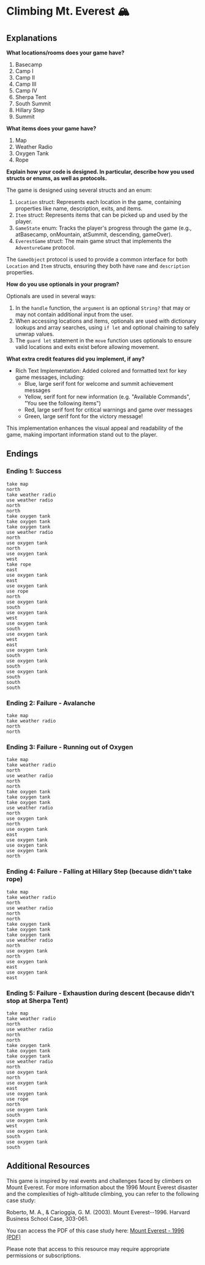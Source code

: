 # Climbing Mt. Everest 🏔️

## Explanations

**What locations/rooms does your game have?**

1. Basecamp
2. Camp I
3. Camp II
4. Camp III
5. Camp IV
6. Sherpa Tent
7. South Summit
8. Hillary Step
9. Summit

**What items does your game have?**

1. Map
2. Weather Radio
3. Oxygen Tank
4. Rope

**Explain how your code is designed. In particular, describe how you used structs or enums, as well as protocols.**

The game is designed using several structs and an enum:

1. `Location` struct: Represents each location in the game, containing properties like name, description, exits, and items.
2. `Item` struct: Represents items that can be picked up and used by the player.
3. `GameState` enum: Tracks the player's progress through the game (e.g., atBasecamp, onMountain, atSummit, descending, gameOver).
4. `EverestGame` struct: The main game struct that implements the `AdventureGame` protocol.

The `GameObject` protocol is used to provide a common interface for both `Location` and `Item` structs, ensuring they both have `name` and `description` properties.

**How do you use optionals in your program?**

Optionals are used in several ways:

1. In the `handle` function, the `argument` is an optional `String?` that may or may not contain additional input from the user.
2. When accessing locations and items, optionals are used with dictionary lookups and array searches, using `if let` and optional chaining to safely unwrap values.
3. The `guard let` statement in the `move` function uses optionals to ensure valid locations and exits exist before allowing movement.

**What extra credit features did you implement, if any?**

* Rich Text Implementation: Added colored and formatted text for key game messages, including:
  - Blue, large serif font for welcome and summit achievement messages
  - Yellow, serif font for new information (e.g. "Available Commands", "You see the following items") 
  - Red, large serif font for critical warnings and game over messages
  - Green, large serif font for the victory message!

This implementation enhances the visual appeal and readability of the game, making important information stand out to the player.

## Endings

### Ending 1: Success

```
take map
north
take weather radio
use weather radio
north
north
take oxygen tank
take oxygen tank
take oxygen tank
use weather radio
north
use oxygen tank
north
use oxygen tank
west
take rope
east
use oxygen tank
east
use oxygen tank
use rope
north
use oxygen tank
south
use oxygen tank
west
use oxygen tank
south
use oxygen tank
west
east
use oxygen tank
south
use oxygen tank
south
use oxygen tank
south
south
south
```

### Ending 2: Failure - Avalanche

```
take map
take weather radio
north
north
```

### Ending 3: Failure - Running out of Oxygen

```
take map
take weather radio
north
use weather radio
north
north
take oxygen tank
take oxygen tank
take oxygen tank
use weather radio
north
use oxygen tank
north
use oxygen tank
east
use oxygen tank
use oxygen tank
use oxygen tank
north
```

### Ending 4: Failure - Falling at Hillary Step (because didn't take rope)

```
take map
take weather radio
north
use weather radio
north
north
take oxygen tank
take oxygen tank
take oxygen tank
use weather radio
north
use oxygen tank
north
use oxygen tank
east
use oxygen tank
east
```

### Ending 5: Failure - Exhaustion during descent (because didn't stop at Sherpa Tent)

```
take map
take weather radio
north
use weather radio
north
north
take oxygen tank
take oxygen tank
take oxygen tank
use weather radio
north
use oxygen tank
north
use oxygen tank
east
use oxygen tank
use rope
north
use oxygen tank
south
use oxygen tank
west
use oxygen tank
south
use oxygen tank
south
```

## Additional Resources

This game is inspired by real events and challenges faced by climbers on Mount Everest. For more information about the 1996 Mount Everest disaster and the complexities of high-altitude climbing, you can refer to the following case study:

Roberto, M. A., & Carioggia, G. M. (2003). Mount Everest--1996. Harvard Business School Case, 303-061.

You can access the PDF of this case study here: [Mount Everest - 1996 (PDF)](https://services.hbsp.harvard.edu/api/courses/1204452/items/303061-PDF-ENG/sclinks/3b1f40a0606d30ba3abbd0c80117341a)

Please note that access to this resource may require appropriate permissions or subscriptions.

